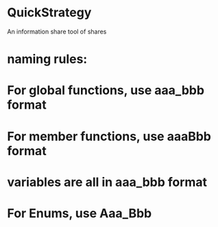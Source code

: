# QuickStrategy
An information share tool of shares 

# naming rules:
# For global functions, use aaa_bbb format
# For member functions, use aaaBbb format
# variables are all in aaa_bbb format 
# For Enums, use Aaa_Bbb
